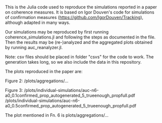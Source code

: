 This is the Julia code used to reproduce the simulations reported in a paper on coherence measures. It is based on Igor Douven's code for simulations of confirmation measures (https://github.com/IgorDouven/Tracking), although adapted in many ways.

Our simulations may be reproduced by first running coherence_simulations.jl and following the steps as documented in the file.
Then the results may be (re-)analyzed and the aggregated plots obtained by running auc_reanalyzer.jl.

Note: csv files should be placed in folder "csvs" for the code to work. The generation takes long, so we also include the data in this repository.

The plots reproduced in the paper are:

Figure 2:
/plots/aggregations/...

Figure 3:
/plots/individual-simulations/auc-n6-a0_0.1confirmed_prop_autogenerated_5_trueenough_propfull.pdf 
/plots/individual-simulations/auc-n6-a0_0.5confirmed_prop_autogenerated_5_trueenough_propfull.pdf

The plot mentioned in Fn. 6 is plots/aggregations/...
